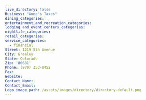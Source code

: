 ```yaml
---
live_directory: false
Business: "Anne's Taxes"
dining_categories:
entertainment_and_recreation_categories:
lodging_and_event_centers_categories:
nightlife_categories:
retail_categories:
service_categories:
  - financial
Street: 1219 5th Avenue
City: Greeley
State: Colorado
Zip: '80631'
Phone: (970) 353-8452
Fax:
Website:
Contact_Name:
Contact_Email: 
Logo_image_path: /assets/images/directory/directory-default.png
---
```



